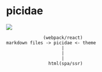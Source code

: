 # picidae

![](https://avatars2.githubusercontent.com/u/32284874?v=4&s=200)

```
              (webpack/react)
markdown files -> picidae <- theme
                     |
                     |
                     |
                html(spa/ssr)
```